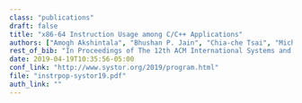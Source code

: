 ```yaml
---
class: "publications"
draft: false
title: "x86-64 Instruction Usage among C/C++ Applications"
authors: ["Amogh Akshintala", "Bhushan P. Jain", "Chia-che Tsai", "Michael Ferdman", "Donald E. Porter"]
rest_of_bib: "In Proceedings of The 12th ACM International Systems and Storage Conference (SYSTOR'19), Haifa, Israel, 3-5 June 2019"
date: 2019-04-19T10:35:56-05:00
conf_link: "http://www.systor.org/2019/program.html"
file: "instrpop-systor19.pdf"
auth_link: ""
---
```

